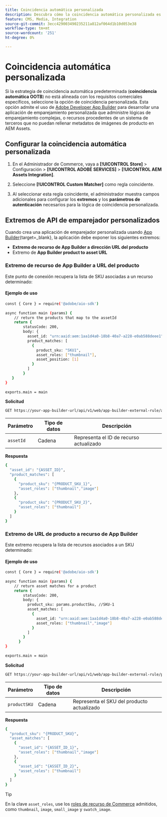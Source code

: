 ```yaml
---
title: Coincidencia automática personalizada
description: Descubra cómo la coincidencia automática personalizada es especialmente útil para los comerciantes con una lógica de coincidencia compleja o para aquellos que dependen de un sistema de terceros que no puede rellenar metadatos de imágenes de producto en los AEM Assets.
feature: CMS, Media, Integration
source-git-commit: 3ecc429003490235211a812af064d1b10d053e38
workflow-type: tm+mt
source-wordcount: '251'
ht-degree: 0%

---
```



# Coincidencia automática personalizada

Si la estrategia de coincidencia automática predeterminada (**coincidencia automática OOTB**) no está alineada con los requisitos comerciales específicos, seleccione la opción de coincidencia personalizada. Esta opción admite el uso de [Adobe Developer App Builder](https://experienceleague.adobe.com/en/docs/commerce-learn/tutorials/adobe-developer-app-builder/introduction-to-app-builder) para desarrollar una aplicación de emparejamiento personalizada que administre lógicas de emparejamiento complejas, o recursos procedentes de un sistema de terceros que no puedan rellenar metadatos de imágenes de producto en AEM Assets.

## Configurar la coincidencia automática personalizada

1. En el Administrador de Commerce, vaya a **[!UICONTROL Store]** > Configuración > **[!UICONTROL ADOBE SERVICES]** > **[!UICONTROL AEM Assets Integration]**.

1. Seleccione **[!UICONTROL Custom Matcher]** como regla coincidente.

1. Al seleccionar esta regla coincidente, el administrador muestra campos adicionales para configurar los **extremos** y los **parámetros de autenticación** necesarios para la lógica de coincidencia personalizada.

## Extremos de API de emparejador personalizados

Cuando crea una aplicación de emparejador personalizada usando [App Builder](https://experienceleague.adobe.com/en/docs/commerce-learn/tutorials/adobe-developer-app-builder/introduction-to-app-builder){target=_blank}, la aplicación debe exponer los siguientes extremos:

* **Extremo de recurso de App Builder a dirección URL del producto**
* Extremo de **App Builder product to asset URL**

### Extremo de recurso de App Builder a URL del producto

Este punto de conexión recupera la lista de SKU asociadas a un recurso determinado:

#### Ejemplo de uso

```bash
const { Core } = require('@adobe/aio-sdk')
 
async function main (params) {
    // return the products that map to the assetId
    return {
        statusCode: 200,
        body: {
          asset_id: "urn:aaid:aem:1aa1d4a0-18b8-40a7-a228-e0ab588deee1",
          product_matches: [
            {
              product_sku: "SKU1",
              asset_roles: ["thumbnail"],
              asset_position: [1]
            }
          ]
        }
   }
}
 
exports.main = main
```

**Solicitud**

```bash
GET https://your-app-builder-url/api/v1/web/app-builder-external-rule/asset-to-product
```

| Parámetro | Tipo de datos | Descripción |
| --- | --- | --- |
| `assetId` | Cadena | Representa el ID de recurso actualizado |

**Respuesta**

```bash
{
  "asset_id": "{ASSET_ID}",
  "product_matches": [
    {
      "product_sku": "{PRODUCT_SKU_1}",
      "asset_roles": ["thumbnail","image"]
    },
    {
      "product_sku": "{PRODUCT_SKU_2}",
      "asset_roles": ["thumbnail"]
    }
  ]
}
```

### Extremo de URL de producto a recurso de App Builder

Este extremo recupera la lista de recursos asociados a un SKU determinado:

#### Ejemplo de uso

```bash
const { Core } = require('@adobe/aio-sdk')
 
async function main (params) {
    // return asset matches for a product
    return {
        statusCode: 200,
        body: {
          product_sku: params.productSku, //SKU-1
          asset_matches: [
            {
              asset_id: "urn:aaid:aem:1aa1d4a0-18b8-40a7-a228-e0ab588deee1",
              asset_roles: ["thumbnail","image"]
            }
          ]
        }
      }
}
 
exports.main = main
```

**Solicitud**

```bash
GET https://your-app-builder-url/api/v1/web/app-builder-external-rule/product-to-asset
```

| Parámetro | Tipo de datos | Descripción |
| --- | --- | --- |
| `productSKU` | Cadena | Representa el SKU del producto actualizado |

**Respuesta**

```bash
{
  "product_sku": "{PRODUCT_SKU}",
  "asset_matches": [
    {
      "asset_id": "{ASSET_ID_1}",
      "asset_roles": ["thumbnail","image"]
    },
    {
      "asset_id": "{ASSET_ID_2}",
      "asset_roles": ["thumbnail"]
    }
  ]
}
```

>[!TIP]
>
> En la clave `asset_roles`, use los [roles de recurso de Commerce](https://experienceleague.adobe.com/en/docs/commerce-admin/catalog/products/digital-assets/product-image#image-roles) admitidos, como `thumbnail`, `image`, `small_image` y `swatch_image`.
